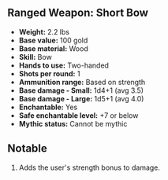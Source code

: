 ## Ranged Weapon: Short Bow

- **Weight:** 2.2 lbs
- **Base value:** 100 gold
- **Base material:** Wood
- **Skill:** Bow
- **Hands to use:** Two-handed
- **Shots per round:** 1
- **Ammunition range:** Based on strength
- **Base damage - Small:** 1d4+1 (avg 3.5)
- **Base damage - Large:** 1d5+1 (avg 4.0)
- **Enchantable:** Yes
- **Safe enchantable level:** +7 or below
- **Mythic status:** Cannot be mythic

## Notable

1. Adds the user's strength bonus to damage.
